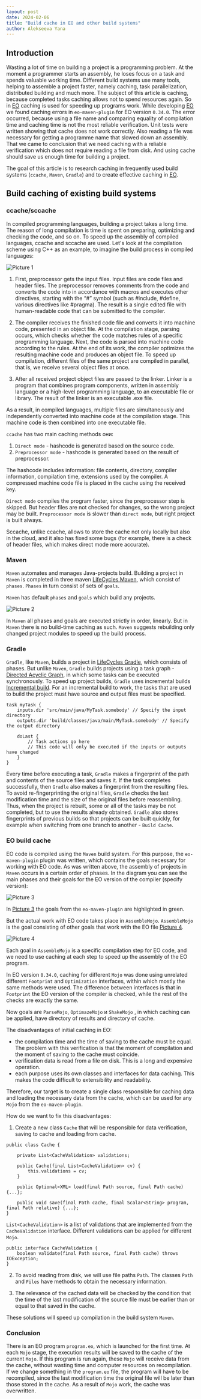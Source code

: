 ```yaml
---
layout: post
date: 2024-02-06
title: "Build cache in EO and other build systems"
author: Alekseeva Yana
---
```


<!--more-->

## Introduction
Wasting a lot of time on building a project is a programming problem. At the moment a programmer starts an
assembly, he loses focus on a task and spends valuable working time. Different build systems use many tools,
helping to assemble a project faster, namely caching, task parallelization, distributed building and much more.
The subject of this article is caching, because completed tasks caching allows not to spend resources again. 
So in [EO](https://github.com/objectionary/eo) caching is used for speeding up programs work.
While developing [EO](https://github.com/objectionary/eo) we found caching errors in `eo-maven-plugin`
for EO version `0.34.0`. The error occurred, because using a file name and comparing equality of
compilation time and caching time is not the most reliable verification. Unit tests were written showing that 
cache does not work correctly. Also reading a file was necessary for getting a programme name 
that slowed down an assembly. 
That we came to conclusion that we need caching with a reliable verification which does not require reading a file
from disk. And using cache should save us enough time for building a project.

The goal of this article is to research caching in frequently used build systems (`ccache`, `Maven`, `Gradle`)
and to create effective caching in [EO](https://github.com/objectionary/eo).

## Build caching of existing build systems

### ccache/sccache
In compiled programming languages, building a project takes a long time.
The reason of long compilation is time is spent on preparing, optimizing and checking the code, and so on.
To speed up the assembly of compiled languages, ccache and sccache are used.
Let's look at the compilation scheme using C++ as an example,
to imagine the build process in compiled languages:


![Picture 1](/Users/yanaalekseeva/IdeaProjects/news.eolang.org/images/ccach.svg)

1) First, preprocessor gets the input files. Input files are code files and header files.
The preprocessor removes comments from the code and converts the code into in accordance
with macros and executes other directives, starting with the “#” symbol
(such as #include, #define, various directives like #pragma).
The result is a single edited file with human-readable code that can be submitted to the compiler.


2) The compiler receives the finished code file and converts it into machine code, presented in an object file.
At the compilation stage, parsing occurs, which checks whether the code matches
rules of a specific programming language. Next, the code is parsed into machine code according to the rules.
At the end of its work, the compiler optimizes the resulting machine code and produces an object file. 
To speed up compilation, different files of the same project are compiled in parallel,
that is, we receive several object files at once.

3)  After all received project object files are passed to the linker.
Linker is a program that combines program components, written in assembly language or a high-level programming language,
to an executable file or library. The result of the linker is an executable .exe file.


As a result, in compiled languages, multiple files are simultaneously and independently converted into machine code at the compilation stage.
This machine code is then combined into one executable file.


`ccache` has two main caching methods они:
1) `Direct mode` - hashcode is generated based on the source code.
2) `Preprocessor mode` - hashcode is generated based on the result of preprocessor.

The hashcode includes information: file contents, directory, compiler information, compilation time, extensions
used by the compiler. A compressed machine code file is placed in the cache using the received key.

`Direct mode` compiles the program faster, since the preprocessor step is skipped. 
But header files are not checked for changes, so the wrong project may be built.
`Preprocessor mode` is slower than `direct mode`, but right project is built always.

Sccache, unlike ccache, allows to store the cache not only locally but also in the cloud,
and it also has fixed some bugs (for example, there is a check of header files, which makes direct mode more accurate).


### Maven
`Maven` automates and manages Java-projects build. Building a project in `Maven` is completed in three
maven [LifeCycles Maven](https://maven.apache.org/guides/introduction/introduction-to-the-lifecycle.html),
which consist of `phases`. `Phases` in turn consist of sets of `goals`.

`Maven` has default `phases` and `goals`  which build any projects.


![Picture 2](/Users/yanaalekseeva/IdeaProjects/news.eolang.org/images/defaultPhaseMaven.svg)


In `Maven` all phases and goals are executed strictly in order, linearly.
But in `Maven` there is no build-time caching as such.
`Maven` suggests rebuilding only changed project modules to speed up the build process.

### Gradle
`Gradle`, like `Maven`, builds a project in 
[LifeCycles Gradle](https://docs.gradle.org/current/userguide/build_lifecycle.html), which consists of phases.
But unlike `Maven`, `Gradle` builds projects using a task graph - 
[Directed Acyclic Graph](https://en.wikipedia.org/wiki/Directed_acyclic_graph),
in which some tasks can be executed synchronously.
To speed up project builds, `Gradle` uses incremental builds
[Incremental build](https://docs.gradle.org/current/userguide/incremental_build.html#sec:how_does_it_work).
For an incremental build to work, the tasks that are used to build the project must have
source and output files must be specified.
```
task myTask {
    inputs.dir 'src/main/java/MyTask.somebody' // Specify the input directory
    outputs.dir 'build/classes/java/main/MyTask.somebody' // Specify the output directory

    doLast {
        // Task actions go here
        // This code will only be executed if the inputs or outputs have changed
    }
}
```
Every time before executing a task, `Gradle` makes a fingerprint of the path
and contents of the source files and saves it.
If the task completes successfully, then `Gradle` also makes a fingerprint from the resulting files.
To avoid re-fingerprinting the original files, `Gradle` checks the last modification time and the size of the original
files before reassembling. Thus, when the project is rebuilt, some or all of the tasks may be
not completed, but to use the results already obtained.
`Gradle` also stores fingerprints of previous builds so that projects can be built quickly, for example when switching
from one branch to another - `Build Cache`.




### EO build cache

EO code is compiled using the `Maven` build system.
For this purpose, the `eo-maven-plugin` plugin was written,
which contains the goals necessary for working with EO code.
As was written above, the assembly of projects in `Maven` occurs in a certain order of phases.
In the diagram you can see the main phases and their goals for the EO version of the compiler (specify version):

![Picture 3](/Users/yanaalekseeva/IdeaProjects/news.eolang.org/images/EO.svg)

In [Picture 3](/Users/yanaalekseeva/IdeaProjects/news.eolang.org/images/EO.svg) the goals from the `eo-maven-plugin`
are highlighted in green.


But the actual work with EO code takes place in `AssembleMojo`.
`AssembleMojo` is the goal consisting of other goals that work with the EO file 
[Picture 4](/Users/yanaalekseeva/IdeaProjects/news.eolang.org/images/AssembleMojo.svg).

![Picture 4](/Users/yanaalekseeva/IdeaProjects/news.eolang.org/images/AssembleMojo.svg)

Each goal in `AssembleMojo` is a specific compilation step for EO code, and we need to use
caching at each step to speed up the assembly of the EO program.

In EO version `0.34.0`, 
caching for different `Mojo` was done using unrelated different `Footprint` and `Optimization` interfaces,
within which mostly the same methods were used.
The difference between interfaces is that in `Footprint` the EO version of the compiler is checked,
while the rest of the checks are exactly the same.


Now goals are `ParseMojo`, `OptimazeMojo` и `ShakeMojo` , in which caching can be applied,
have directory of results and directory of cache.


The disadvantages of initial caching in EO:
* the compilation time and the time of saving to the cache must be equal. 
The problem with this verification is that the moment of compilation and the moment of saving to the cache must coincide.
* verification data is read from a file on disk. This is a long and expensive operation.
* each purpose uses its own classes and interfaces for data caching. 
This makes the code difficult to extensibility and readability.


Therefore, our target is to create a single class responsible for caching data
and loading the necessary data from the cache, which can be used for any `Mojo` from the `eo-maven-plugin`.


How do we want to fix this disadvantages:
1) Create a new class `Cache` that will be responsible for data verification, saving to cache and loading from cache.

```
public class Cache {

    private List<CacheValidation> validations;
    
    public Cache(final List<CacheValidation> cv) {
        this.validations = cv;
    }
    
    public Optional<XML> load(final Path source, final Path cache) {...};
    
    public void save(final Path cache, final Scalar<String> program, final Path relative) {...};
}
```


`List<CacheValidation>` is a list of validations that are implemented from the `CacheValidation` interface.
Different validations can be applied for different `Mojo`.


```
public interface CacheValidation {
    boolean validate(final Path source, final Path cache) throws IOException;
}
```

2) To avoid reading from disk, we will use file paths `Path`.
The classes `Path` and `Files` have methods to obtain the necessary information.


3) The relevance of the cached data will be checked by the condition
that the time of the last modification of the source file must be earlier than or equal to that saved in the cache.

These solutions will speed up compilation in the build system `Maven`.


### Conclusion
There is an EO program `program.eo`, which is launched for the first time.
At each `Mojo` stage, the execution results will be saved to the cache of the current `Mojo`.
If this program is run again, these `Mojo` will receive data from the cache,
without wasting time and computer resources on recompilation.
If we change something in the `program.eo` file, the program will have to be recompiled,
since the last modification time the original file will be later than those stored in the cache.
As a result of `Mojo` work, the cache was overwritten.


















